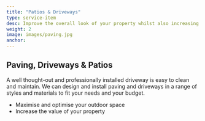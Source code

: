```yaml
---
title: "Patios & Driveways"
type: service-item
desc: Improve the overall look of your property whilst also increasing value with a professionally installed driveway or patio.
weight: 2
image: images/paving.jpg
anchor: 
---
```

## Paving, Driveways & Patios

A well thought-out and professionally installed driveway is easy to clean and maintain. We can design and install paving and driveways in a range of styles and materials to fit your needs and your budget.

* Maximise and optimise your outdoor space
* Increase the value of your property